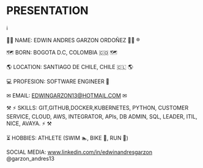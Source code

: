 # PRESENTATION

&#8505;

&#128104;&#8205;&#128187; NAME: EDWIN ANDRES GARZON ORDOÑEZ &#128104;&#8205;&#128187; &#174;

&#128506;&#65039; BORN: BOGOTA D.C, COLOMBIA &#127464;&#127476; &#128506;&#65039;

&#127758; LOCATION: SANTIAGO DE CHILE, CHILE &#127464;&#127473; &#127758;

&#128187; PROFESION: SOFTWARE ENGINEER &#128190;

&#9993; EMAIL: EDWINGARZON13@HOTMAIL.COM &#9993;

&#9874; &#9889; SKILLS: GIT,GITHUB,DOCKER,KUBERNETES, PYTHON, CUSTOMER SERVICE, CLOUD, AWS, INTEGRATOR, APIs, DB ADMIN, SQL, LEADER, ITIL, NICE, AVAYA. &#9889; &#9874;

&#9203; HOBBIES: ATHLETE (SWIM &#127946;, BIKE &#128693;, RUN &#127939;) 

SOCIAL MEDIA: www.linkedin.com/in/edwinandresgarzon
              @garzon_andres13
